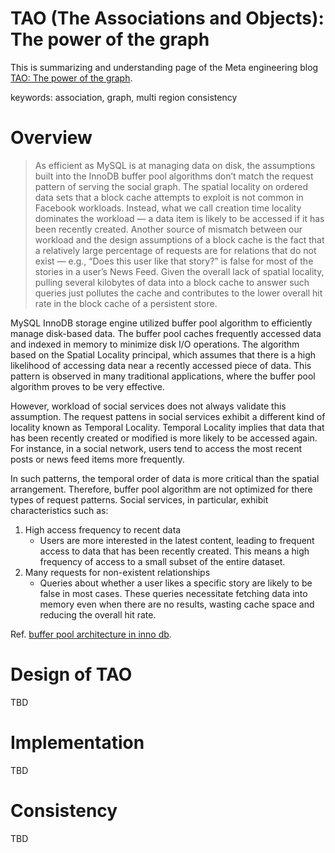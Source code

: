 # TAO (The Associations and Objects): The power of the graph

This is summarizing and understanding page of the Meta engineering blog [TAO: The power of the graph](https://engineering.fb.com/2013/06/25/core-infra/tao-the-power-of-the-graph/).

keywords: association, graph, multi region consistency


# Overview

> As efficient as MySQL is at managing data on disk, the assumptions built into the InnoDB buffer pool 
> algorithms don’t match the request pattern of serving the social graph. The spatial locality on ordered data 
> sets that a block cache attempts to exploit is not common in Facebook workloads. Instead, what we call 
> creation time locality dominates the workload — a data item is likely to be accessed if it has been recently
> created. Another source of mismatch between our workload and the design assumptions of a block cache is the
> fact that a relatively large percentage of requests are for relations that do not exist — e.g., “Does this
> user like that story?” is false for most of the stories in a user’s News Feed. Given the overall lack of
> spatial locality, pulling several kilobytes of data into a block cache to answer such queries just pollutes
> the cache and contributes to the lower overall hit rate in the block cache of a persistent store.

MySQL InnoDB storage engine utilized buffer pool algorithm to efficiently manage disk-based data. The buffer
pool caches frequently accessed data and indexed in memory to minimize disk I/O operations. The algorithm based
on the Spatial Locality principal, which assumes that there is a high likelihood of accessing data near a 
recently accessed piece of data. This pattern is observed in many traditional applications, where the buffer pool
algorithm proves to be very effective.

However, workload of social services does not always validate this assumption. The request pattens in social
services exhibit a different kind of locality known as Temporal Locality. Temporal Locality implies that data
that has been recently created or modified is more likely to be accessed again. For instance, in a social
network, users tend to access the most recent posts or news feed items more frequently.

In such patterns, the temporal order of data is more critical than the spatial arrangement. Therefore, buffer
pool algorithm are not optimized for there types of request patterns. Social services, in particular, exhibit
characteristics such as:
1. High access frequency to recent data
   - Users are more interested in the latest content, leading to frequent access to data that has been recently
   created. This means a high frequency of access to a small subset of the entire dataset.
2. Many requests for non-existent relationships
   - Queries about whether a user likes a specific story are likely to be false in most cases. These queries
   necessitate fetching data into memory even when there are no results, wasting cache space and reducing the
   overall hit rate.

Ref. [buffer pool architecture in inno db](mysql-memory-innodb-buffer-pool.md#importance-of-spatial-locality).


# Design of TAO
TBD

# Implementation
TBD

# Consistency
TBD

